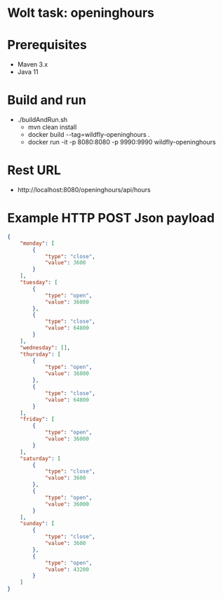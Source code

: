 # Wolt task: openinghours


# Prerequisites
- Maven 3.x
- Java 11

# Build and run
- ./buildAndRun.sh
  - mvn clean install
  - docker build --tag=wildfly-openinghours .
  - docker run -it -p 8080:8080 -p 9990:9990 wildfly-openinghours

# Rest URL
- http://localhost:8080/openinghours/api/hours

# Example HTTP POST Json payload
```json
{
	"monday": [
		{
			"type": "close",
			"value": 3600
		}
	],
	"tuesday": [
		{
			"type": "open",
			"value": 36000
		},
		{
			"type": "close",
			"value": 64800
		}
	],
	"wednesday": [],
	"thursday": [
		{
			"type": "open",
			"value": 36000
		},
		{
			"type": "close",
			"value": 64800
		}
	],
	"friday": [
		{
			"type": "open",
			"value": 36000
		}
	],
	"saturday": [
		{
			"type": "close",
			"value": 3600
		},
		{
			"type": "open",
			"value": 36000
		}
	],
	"sunday": [
		{
			"type": "close",
			"value": 3600
		},
		{
			"type": "open",
			"value": 43200
		}
	]
}
```

